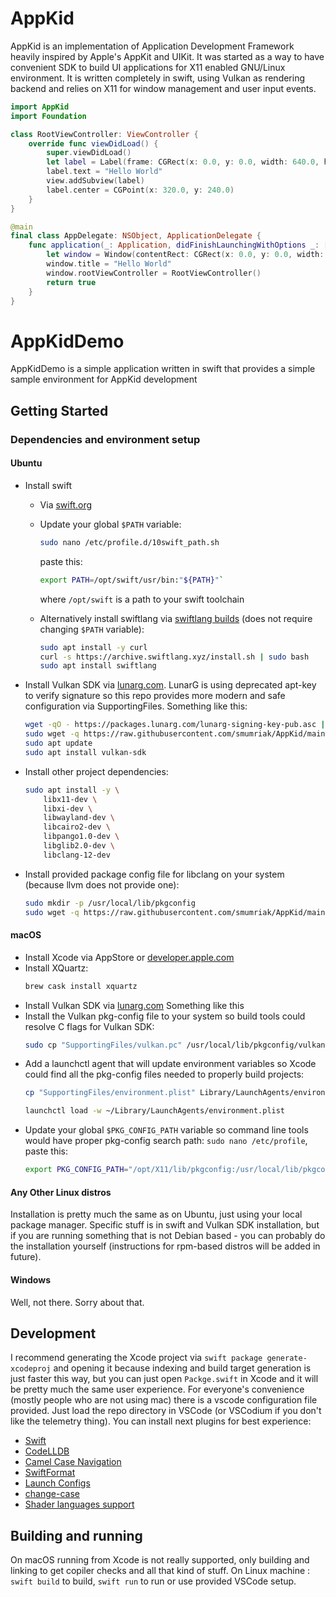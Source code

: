 # AppKid

AppKid is an implementation of Application Development Framework heavily inspired by Apple's AppKit and UIKit. It was started as a way to have convenient SDK to build UI applications for X11 enabled GNU/Linux environment. It is written completely in swift, using Vulkan as rendering backend and relies on X11 for window management and user input events.

```swift
import AppKid
import Foundation

class RootViewController: ViewController {
    override func viewDidLoad() {
        super.viewDidLoad()
        let label = Label(frame: CGRect(x: 0.0, y: 0.0, width: 640.0, height: 44.0))
        label.text = "Hello World"
        view.addSubview(label)
        label.center = CGPoint(x: 320.0, y: 240.0)
    }
}

@main
final class AppDelegate: NSObject, ApplicationDelegate {
    func application(_: Application, didFinishLaunchingWithOptions _: [Application.LaunchOptionsKey: Any]? = nil) -> Bool {
        let window = Window(contentRect: CGRect(x: 0.0, y: 0.0, width: 640.0, height: 480.0))
        window.title = "Hello World"
        window.rootViewController = RootViewController()
        return true
    }
}
```

# AppKidDemo

AppKidDemo is a simple application written in swift that provides a simple sample environment for AppKid development

## Getting Started
### Dependencies and environment setup
#### **Ubuntu**
- Install swift 
	- Via [swift.org](https://swift.org/getting-started/#installing-swift)
	- Update your global `$PATH` variable:
		```bash
		sudo nano /etc/profile.d/10swift_path.sh
		```
		paste this:
		```bash
		export PATH=/opt/swift/usr/bin:"${PATH}"`
		```
		where `/opt/swift` is a path to your swift toolchain
	
	- Alternatively install swiftlang via [swiftlang builds](https://www.swiftlang.xyz/) (does not require changing `$PATH` variable):
		```bash
		sudo apt install -y curl
		curl -s https://archive.swiftlang.xyz/install.sh | sudo bash
		sudo apt install swiftlang
		```
- Install Vulkan SDK via [lunarg.com](https://vulkan.lunarg.com/sdk/home#linux).
	LunarG is using deprecated apt-key to verify signature so this repo provides more modern and safe configuration via SupportingFiles. Something like this:
	```bash
    wget -qO - https://packages.lunarg.com/lunarg-signing-key-pub.asc | gpg --dearmor | sudo tee -a /usr/share/keyrings/lunarg-archive-keyring.gpg
	sudo wget -q https://raw.githubusercontent.com/smumriak/AppKid/main/SupportingFiles/lunarg-vulkan-focal.list -O /etc/apt/sources.list.d/lunarg-vulkan-focal.list
	sudo apt update
	sudo apt install vulkan-sdk
	```
- Install other project dependencies:
	```bash
	sudo apt install -y \
		libx11-dev \
		libxi-dev \
		libwayland-dev \
		libcairo2-dev \
		libpango1.0-dev \
		libglib2.0-dev \
		libclang-12-dev 
	```
- Install provided package config file for libclang on your system (because llvm does not provide one):
	```bash
	sudo mkdir -p /usr/local/lib/pkgconfig
	sudo wget -q https://raw.githubusercontent.com/smumriak/AppKid/main/SupportingFiles/clang.pc -O /usr/local/lib/pkgconfig/clang.pc
	```

#### **macOS**
- Install Xcode via AppStore or [developer.apple.com](https://developer.apple.com/download/more/)
- Install XQuartz:
	```bash
	brew cask install xquartz
	```
- Install Vulkan SDK via [lunarg.com](https://vulkan.lunarg.com/sdk/home#mac)
Something like this
- Install the Vulkan pkg-config file to your system so build tools could resolve C flags for Vulkan SDK:
	```bash
	sudo cp "SupportingFiles/vulkan.pc" /usr/local/lib/pkgconfig/vulkan.pc
	```
- Add a launchctl agent that will update environment variables so Xcode could find all the pkg-config files needed to properly build projects:
	```bash
	cp "SupportingFiles/environment.plist" Library/LaunchAgents/environment.plist

	launchctl load -w ~/Library/LaunchAgents/environment.plist
	```
- Update your global `$PKG_CONFIG_PATH` variable so command line tools would have proper pkg-config search path: `sudo nano /etc/profile`, paste this:
	```bash
	export PKG_CONFIG_PATH="/opt/X11/lib/pkgconfig:/usr/local/lib/pkgconfig:/usr/local/lib:$PKG_CONFIG_PATH"
	```
#### **Any Other Linux distros**
Installation is pretty much the same as on Ubuntu, just using your local package manager. Specific stuff is in swift and Vulkan SDK installation, but if you are running something that is not Debian based - you can probably do the installation yourself (instructions for rpm-based distros will be added in future).
#### **Windows**
Well, not there. Sorry about that.
## Development
I recommend generating the Xcode project via `swift package generate-xcodeproj` and opening it because indexing and build target generation is just faster this way, but you can just open `Packge.swift` in Xcode and it will be pretty much the same user experience.
For everyone's convenience (mostly people who are not using mac) there is a vscode configuration file provided. Just load the repo directory in VSCode (or VSCodium if you don't like the telemetry thing). You can install next plugins for best experience: 
- [Swift](https://marketplace.visualstudio.com/items?itemName=sswg.swift-lang)
- [CodeLLDB](https://marketplace.visualstudio.com/items?itemName=vadimcn.vscode-lldb)
- [Camel Case Navigation](https://marketplace.visualstudio.com/items?itemName=maptz.camelcasenavigation)
- [SwiftFormat](https://marketplace.visualstudio.com/items?itemName=vknabel.vscode-swiftformat)
- [Launch Configs](https://marketplace.visualstudio.com/items?itemName=ArturoDent.launch-config)
- [change-case](https://marketplace.visualstudio.com/items?itemName=wmaurer.change-case)
- [Shader languages support](https://marketplace.visualstudio.com/items?itemName=slevesque.shader)

## Building and running
On macOS running from Xcode is not really supported, only building and linking to get copiler checks and all that kind of stuff.
On Linux machine : `swift build` to build, `swift run` to run or use provided VSCode setup.